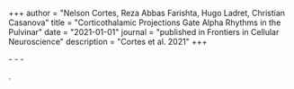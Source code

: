+++
author = "Nelson Cortes, Reza Abbas Farishta, Hugo Ladret, Christian Casanova"
title = "Corticothalamic Projections Gate Alpha Rhythms in the Pulvinar"
date = "2021-01-01"
journal = "published in Frontiers in Cellular Neuroscience"
description = "Cortes et al. 2021"
+++

[<i class="fa-solid fa-book"></i>](https://www.frontiersin.org/articles/10.3389/fncel.2021.787170/full) - [<i class="fa-solid fa-file-pdf"></i>](https://hugoladret.github.io/publications/cortes_et_al_pulvinar.pdf) - [<i class="fa-solid fa-quote-left"></i>](https://scholar.googleusercontent.com/scholar.bib?q=info:2rWuhDabRecJ:scholar.google.com/&output=citation&scisdr=CgUKAuoEEOK9kuLcTUA:AAGBfm0AAAAAZBnZVUBkRbCvg2xAo80_7651biNTTXmq&scisig=AAGBfm0AAAAAZBnZVWxcvy0mz_lUiJM_cNQ6rhQTTgEy&scisf=4&ct=citation&cd=-1&hl=fr) - [<i class="ai ai-biorxiv"></i>](https://www.biorxiv.org/content/10.1101/2021.09.10.459796v1)

<!--more-->
.
